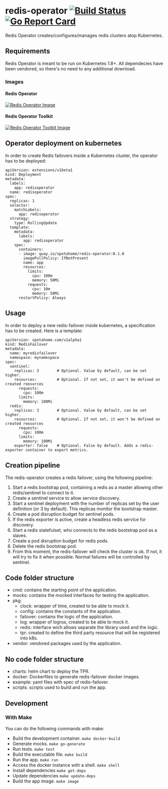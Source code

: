 # redis-operator [![Build Status](https://travis-ci.org/spotahome/redis-operator.png)](https://travis-ci.org/spotahome/redis-operator) [![Go Report Card](http://goreportcard.com/badge/spotahome/redis-operator)](http://goreportcard.com/report/spotahome/redis-operator)
Redis Operator creates/configures/manages redis clusters atop Kubernetes.

## Requirements
Redis Operator is meant to be run on Kubernetes 1.8+.
All dependecies have been vendored, so there's no need to any additional download.

### Images
#### Redis Operator
[![Redis Operator Image](https://quay.io/repository/spotahome/redis-operator/status "Redis Operator Image")](https://quay.io/repository/spotahome/redis-operator)

#### Redis Operator Toolkit
[![Redis Operator Toolkit Image](https://quay.io/repository/spotahome/redis-operator-toolkit/status "Redis Operator Toolkit Image")](https://quay.io/repository/spotahome/redis-operator-toolkit)

## Operator deployment on kubernetes
In order to create Redis failovers inside a Kubernetes cluster, the operator has to be deployed:
~~~~
apiVersion: extensions/v1beta1
kind: Deployment
metadata:
  labels:
    app: redisoperator
  name: redisoperator
spec:
  replicas: 1
  selector:
    matchLabels:
      app: redisoperator
  strategy:
    type: RollingUpdate
  template:
    metadata:
      labels:
        app: redisoperator
    spec:
      containers:
      - image: quay.io/spotahome/redis-operator:0.1.0
        imagePullPolicy: IfNotPresent
        name: app
        resources:
          limits:
            cpu: 100m
            memory: 50Mi
          requests:
            cpu: 10m
            memory: 50Mi
      restartPolicy: Always
~~~~

## Usage
In order to deploy a new redis-failover inside kubernetes, a specification has to be created. Here is a template:
~~~~
apiVersion: spotahome.com/v1alpha1
kind: RedisFailover
metadata:
  name: myredisfailover
  namespace: mynamespace
spec:
  sentinel:
    replicas: 3        # Optional. Value by default, can be set higher.
    resources:         # Optional. If not set, it won't be defined on created reosurces
      requests:
        cpu: 100m
      limits:
        memory: 100Mi
  redis:
    replicas: 3        # Optional. Value by default, can be set higher.
    resources:         # Optional. If not set, it won't be defined on created reosurces
      requests:
        cpu: 100m
      limits:
        memory: 100Mi
    exporter: false    # Optional. False by default. Adds a redis-exporter container to export metrics.
~~~~

## Creation pipeline
The redis-operator creates a redis failover, using the following pipeline:

1. Start a redis bootstrap pod, containing a redis as a master allowing other redis/sentinel to connect to it.
2. Create a sentinel service to allow service discovery.
3. Start a sentinel deployment with the number of replicas set by the user definition (or 3 by default). This replicas monitor the bootstrap master.
4. Create a pod disruption budget for sentinel pods.
5. If the redis exporter is active, create a headless redis service for discovery.
6. Start a redis statefulset, who connects to the redis bootstrap pod as a slaves.
7. Create a pod disruption budget for redis pods.
8. Delete the redis bootstrap pod.
9. From this moment, the redis-failover will check the cluster is ok. If not, it will try to fix it when possible. Normal failures will be controlled by sentinel.

## Code folder structure
* cmd: contains the starting point of the application.
* mocks: contains the mocked interfaces for testing the application.
* pkg:
  * clock: wrapper of time, created to be able to mock it.
  * config: contains the constants of the application.
  * failover: contains the logic of the application.
  * log: wrapper of logrus, created to be able to mock it.
  * redis: interface wich allows separate the library used and the logic.
  * tpr: created to define the third party resource that will be registered into k8s.
* vendor: vendored packages used by the application.

## No code folder structure
* charts: helm chart to deploy the TPR.
* docker: Dockerfiles to generate redis-failover docker images.
* example: yaml files with spec of redis-failover.
* scripts: scripts used to build and run the app.

## Development
### With Make
You can do the following commands with make:
* Build the development container.
`make docker-build`
* Generate mocks.
`make go-generate`
* Run tests.
`make test`
* Build the executable file.
`make build`
* Run the app.
`make run`
* Access the docker instance with a shell.
`make shell`
* Install dependencies
`make get-deps`
* Update dependencies
`make update-deps`
* Build the app image.
`make image`

